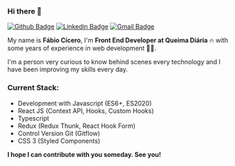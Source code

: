 ### Hi there 👋

<!--
**devfabiocicero/devfabiocicero** is a ✨ _special_ ✨ repository because its `README.md` (this file) appears on your GitHub profile.
-->
[![Github Badge](https://img.shields.io/badge/-Github-000?style=flat-square&logo=Github&logoColor=white&link=https://github.com/devfabiocicero)](https://github.com/devfabiocicero)
[![Linkedin Badge](https://img.shields.io/badge/-LinkedIn-blue?style=flat-square&logo=Linkedin&logoColor=white&link=https://www.linkedin.com/in/devfabiocicero/)](https://www.linkedin.com/in/devfabiocicero/)
[![Gmail Badge](https://img.shields.io/badge/-Gmail-c14438?style=flat-square&logo=Gmail&logoColor=white&link=mailto:devfabiocicero@gmail.com)](mailto:devfabiocicero@gmail.com)

My name is **Fábio Cícero**, I'm **Front End Developer at Queima Diária** 🔥  with some years of experience in web development 👨‍💻.

I'm a person very curious to know behind scenes every technology and I have been improving my skills every day.


### Current Stack: ###
- Development with Javascript (ES6+, ES2020)
- React JS (Context API, Hooks, Custom Hooks)
- Typescript
- Redux (Redux Thunk, React Hook Form)
- Control Version Git (Gitflow)
- CSS 3 (Styled Components)


**I hope I can contribute with you someday. See you!**
